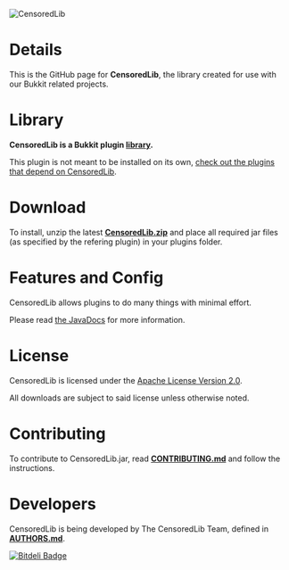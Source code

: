![CensoredLib](http://censoredsoftware.com/projects/censoredlib/logo.png "CensoredLib Logo")

Details
=======

This is the GitHub page for **CensoredLib**, the library created for use with our Bukkit related projects.
    
Library
======= 
**CensoredLib is a Bukkit plugin [library](https://en.wikipedia.org/wiki/Library_%28computing%29#Shared_libraries).**

This plugin is not meant to be installed on its own, [check out the plugins that depend on CensoredLib](http://dev.bukkit.org/search/?scope=projects&search=CensoredLib).

Download
======== 

To install, unzip the latest **[CensoredLib.zip](http://dev.bukkit.org/bukkit-plugins/censoredlib/files/)** and place all required jar files (as specified by the refering plugin) in your plugins folder.

Features and Config
=================== 

CensoredLib allows plugins to do many things with minimal effort.

Please read [the JavaDocs](http://censoredsoftware.github.io/CensoredLib/javadocs/) for more information.

License
=======

CensoredLib is licensed under the [Apache License Version 2.0](LICENSE.txt).

All downloads are subject to said license unless otherwise noted.

Contributing
============

To contribute to CensoredLib.jar, read [**CONTRIBUTING.md**](CONTRIBUTING.md) and follow the instructions.


Developers
==========

CensoredLib is being developed by The CensoredLib Team, defined in [**AUTHORS.md**](AUTHORS.md).


[![Bitdeli Badge](https://d2weczhvl823v0.cloudfront.net/CensoredSoftware/censoredlib/trend.png)](https://bitdeli.com/free "Bitdeli Badge")

